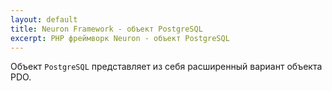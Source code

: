 ```yaml
---
layout: default
title: Neuron Framework - объект PostgreSQL
excerpt: PHP фреймворк Neuron - объект PostgreSQL
---
```


Объект `PostgreSQL` представляет из себя расширенный вариант объекта PDO.
